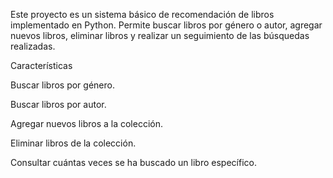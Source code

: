 Este proyecto es un sistema básico de recomendación de libros implementado en Python. Permite buscar libros por género o autor, agregar nuevos libros, eliminar libros y realizar un seguimiento de las búsquedas realizadas.

Características

Buscar libros por género.

Buscar libros por autor.

Agregar nuevos libros a la colección.

Eliminar libros de la colección.

Consultar cuántas veces se ha buscado un libro específico.
